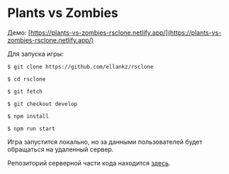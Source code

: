 # Plants vs Zombies

Демо: [https://plants-vs-zombies-rsclone.netlify.app/](https://plants-vs-zombies-rsclone.netlify.app/)

Для запуска игры:

` $ git clone https://github.com/ellankz/rsclone `

` $ cd rsclone `

` $ git fetch `

` $ git checkout develop `

` $ npm install `

` $ npm run start `

Игра запустится локально, но за данными пользователей будет обращаться на удаленный сервер.

Репозиторий серверной части кода находится [здесь](https://github.com/ellankz/rsclone-be).
